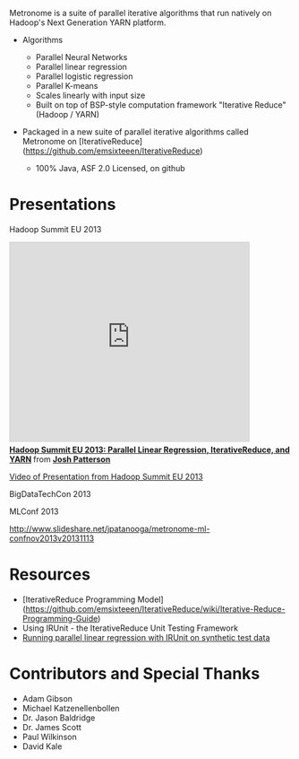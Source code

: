 Metronome is a suite of parallel iterative algorithms that run natively on Hadoop's Next Generation YARN platform. 

*  Algorithms
	* Parallel Neural Networks
	* Parallel linear regression
    * Parallel logistic regression
    * Parallel K-means
    * Scales linearly with input size
    * Built on top of BSP-style computation framework "Iterative Reduce" (Hadoop / YARN)

* Packaged in a new suite of parallel iterative algorithms called Metronome on [IterativeReduce] (https://github.com/emsixteeen/IterativeReduce)
    * 100% Java, ASF 2.0 Licensed, on github


# Presentations

Hadoop Summit EU 2013

<iframe src="http://www.slideshare.net/slideshow/embed_code/17636499" width="427" height="356" frameborder="0" marginwidth="0" marginheight="0" scrolling="no" style="border:1px solid #CCC;border-width:1px 1px 0;margin-bottom:5px" allowfullscreen webkitallowfullscreen mozallowfullscreen> </iframe> <div style="margin-bottom:5px"> <strong> <a href="http://www.slideshare.net/jpatanooga/hadoop-summit-eu-2013-parallel-linear-regression-iterativereduce-and-yarn" title="Hadoop Summit EU 2013: Parallel Linear Regression, IterativeReduce, and YARN" target="_blank">Hadoop Summit EU 2013: Parallel Linear Regression, IterativeReduce, and YARN</a> </strong> from <strong><a href="http://www.slideshare.net/jpatanooga" target="_blank">Josh Patterson</a></strong> </div>

[Video of Presentation from Hadoop Summit EU 2013](http://www.youtube.com/watch?feature=player_embedded&v=rwiy_YhbxiI)

BigDataTechCon 2013


MLConf 2013

http://www.slideshare.net/jpatanooga/metronome-ml-confnov2013v20131113

# Resources
* [IterativeReduce Programming Model] (https://github.com/emsixteeen/IterativeReduce/wiki/Iterative-Reduce-Programming-Guide)
* Using IRUnit - the IterativeReduce Unit Testing Framework
* [Running parallel linear regression with IRUnit on synthetic test data](https://github.com/jpatanooga/Metronome/wiki/Running-Parallel-Linear-Regression)

# Contributors and Special Thanks
* Adam Gibson
* Michael Katzenellenbollen
* Dr. Jason Baldridge
* Dr. James Scott
* Paul Wilkinson
* David Kale



